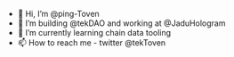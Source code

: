 - 👋 Hi, I’m @ping-Toven
- 👀 I’m building @tekDAO and working at @JaduHologram
- 🌱 I’m currently learning chain data tooling
- 📫 How to reach me - twitter @tekToven

<!---
ping-Toven/ping-Toven is a ✨ special ✨ repository because its `README.md` (this file) appears on your GitHub profile.
You can click the Preview link to take a look at your changes.
--->
